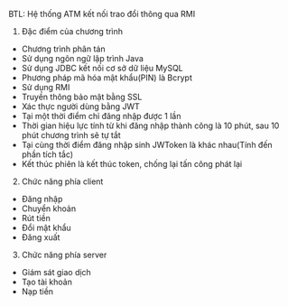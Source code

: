 ﻿BTL: Hệ thống ATM kết nối trao đổi thông qua RMI
1. Đặc điểm của chương trình
- Chương trình phân tán
- Sử dụng ngôn ngữ lập trình Java										
- Sử dụng JDBC kết nối cơ sở dữ liệu MySQL										
- Phương pháp mã hóa mật khẩu(PIN) là Bcrypt										
- Sử dụng RMI
- Truyền thông bảo mật bằng SSL
- Xác thực người dùng bằng JWT
- Tại một thời điểm chỉ đăng nhập được 1 lần
- Thời gian hiệu lực tính từ khi đăng nhập thành công là 10 phút, sau 10 phút chương trình sẽ tự tắt
- Tại cùng thời điểm đăng nhập sinh JWToken là khác nhau(Tính đến phần tích tắc)
- Kết thúc phiên là kết thúc token, chống lại tấn công phát lại
2. Chức năng phía client
- Đăng nhập
- Chuyển khoản
- Rút tiền
- Đổi mật khẩu
- Đăng xuất
3. Chức năng phía server
- Giám sát giao dịch
- Tạo tài khoản
- Nạp tiền  
